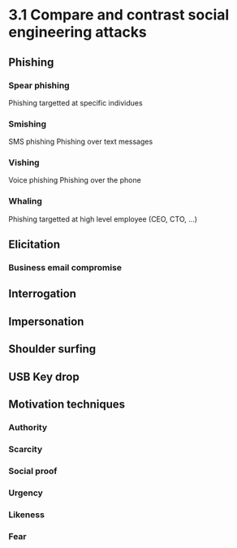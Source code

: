 # 3.1 Compare and contrast social engineering attacks
## Phishing
### Spear phishing
Phishing targetted at specific individues
### Smishing
SMS phishing
Phishing over text messages
### Vishing
Voice phishing
Phishing over the phone
### Whaling
Phishing targetted at high level employee (CEO, CTO, ...)
## Elicitation
### Business email compromise
## Interrogation
## Impersonation
## Shoulder surfing
## USB Key drop
## Motivation techniques
### Authority
### Scarcity
### Social proof
### Urgency
### Likeness
### Fear